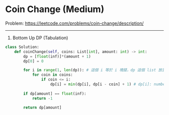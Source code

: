 Coin Change (Medium)
===

Problem: https://leetcode.com/problems/coin-change/description/

---

1. Bottom Up DP (Tabulation)
```python
class Solution:
    def coinChange(self, coins: List[int], amount: int) -> int:
        dp = [float(inf)]*(amount + 1)
        dp[0] = 0

        for i in range(1, len(dp)): # 這個 i 等於 i 塊錢，dp 這個 list 放當 i 塊錢時需要換的零錢數
            for coin in coins:
                if coin <= i:
                    dp[i] = min(dp[i], dp[i - coin] + 1) # dp[i]: number of coins needed to make amount i
        
        if dp[amount] == float(inf):
            return -1
        
        return dp[amount]
```

